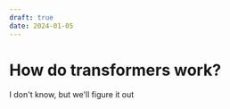 ```yaml
---
draft: true
date: 2024-01-05
---
```


# How do transformers work?

I don't know, but we'll figure it out

<!-- more -->